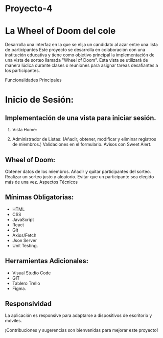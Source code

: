 # Proyecto-4
# La Wheel of Doom del cole

 Desarrolla una interfaz en la que se elija un candidato al azar entre una lista de participantes
 Este proyecto se desarrolla en colaboración con una institución educativa y tiene como objetivo principal la implementación de una vista de sorteo llamada "Wheel of Doom". Esta vista se utilizará de manera lúdica durante clases o reuniones para asignar tareas desafiantes a los participantes.

Funcionalidades Principales
# Inicio de Sesión:

## Implementación de una vista para iniciar sesión.
1. Vista Home:

2. Administrador de Listas:
(Añadir, obtener, modificar y eliminar registros de miembros.)
Validaciones en el formulario.
Avisos con Sweet Alert.

## Wheel of Doom:
Obtener datos de los miembros.
Añadir y quitar participantes del sorteo.
Realizar un sorteo justo y aleatorio.
Evitar que un participante sea elegido más de una vez.
Aspectos Técnicos
## Mínimas Obligatorias:
- HTML
- CSS
- JavaScript
- React
- Git
- Axios/Fetch
- Json Server
- Unit Testing.
## Herramientas Adicionales:
- Visual Studio Code
- GIT
- Tablero Trello
- Figma.
## Responsividad
La aplicación es responsive para adaptarse a dispositivos de escritorio y móviles.


¡Contribuciones y sugerencias son bienvenidas para mejorar este proyecto!







